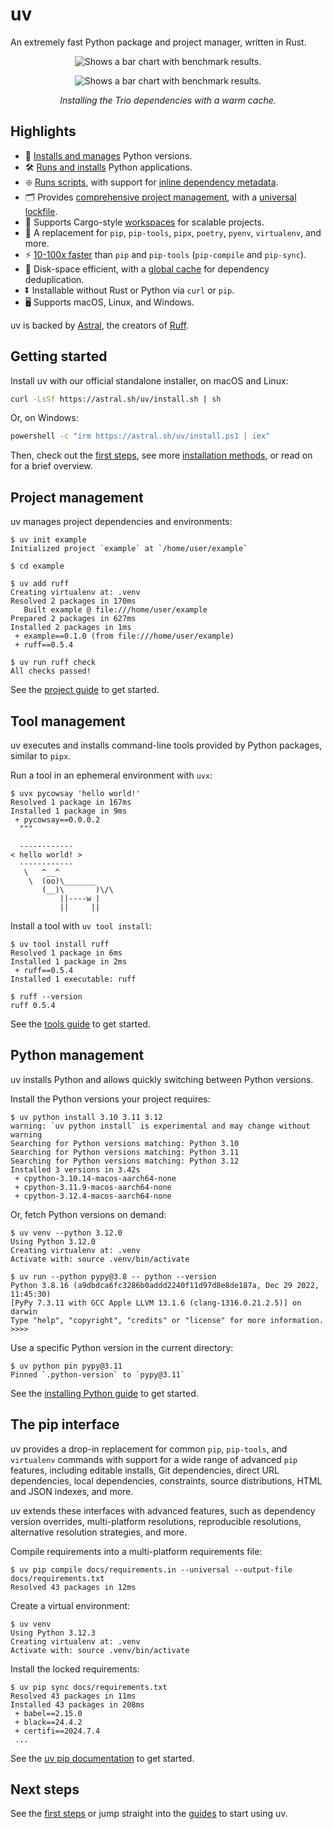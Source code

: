 # uv

An extremely fast Python package and project manager, written in Rust.

<p align="center">
  <img alt="Shows a bar chart with benchmark results." src="https://github.com/astral-sh/uv/assets/1309177/629e59c0-9c6e-4013-9ad4-adb2bcf5080d#only-light">
</p>

<p align="center">
  <img alt="Shows a bar chart with benchmark results." src="https://github.com/astral-sh/uv/assets/1309177/03aa9163-1c79-4a87-a31d-7a9311ed9310#only-dark">
</p>

<p align="center">
  <i>Installing the Trio dependencies with a warm cache.</i>
</p>

## Highlights

- 🐍 [Installs and manages](./guides/install-python.md) Python versions.
- 🛠️ [Runs and installs](./guides/tools.md) Python applications.
- ❇️ [Runs scripts](./guides/scripts.md), with support for
  [inline dependency metadata](./guides/scripts.md#declaring-script-dependencies).
- 🗂️ Provides [comprehensive project management](./guides/projects.md), with a
  [universal lockfile](./concepts/projects.md#lockfile).
- 🏢 Supports Cargo-style [workspaces](./concepts/workspaces.md) for scalable projects.
- 🚀 A replacement for `pip`, `pip-tools`, `pipx`, `poetry`, `pyenv`, `virtualenv`, and more.
- ⚡️ [10-100x faster](https://github.com/astral-sh/uv/blob/main/BENCHMARKS.md) than `pip` and
  `pip-tools` (`pip-compile` and `pip-sync`).
- 💾 Disk-space efficient, with a [global cache](./concepts/cache.md) for dependency deduplication.
- ⏬ Installable without Rust or Python via `curl` or `pip`.
- 🖥️ Supports macOS, Linux, and Windows.

uv is backed by [Astral](https://astral.sh), the creators of
[Ruff](https://github.com/astral-sh/ruff).

## Getting started

Install uv with our official standalone installer, on macOS and Linux:

```bash
curl -LsSf https://astral.sh/uv/install.sh | sh
```

Or, on Windows:

```bash
powershell -c "irm https://astral.sh/uv/install.ps1 | iex"
```

Then, check out the [first steps](./first-steps.md), see more
[installation methods](./installation.md), or read on for a brief overview.

## Project management

uv manages project dependencies and environments:

```console
$ uv init example
Initialized project `example` at `/home/user/example`

$ cd example

$ uv add ruff
Creating virtualenv at: .venv
Resolved 2 packages in 170ms
   Built example @ file:///home/user/example
Prepared 2 packages in 627ms
Installed 2 packages in 1ms
 + example==0.1.0 (from file:///home/user/example)
 + ruff==0.5.4

$ uv run ruff check
All checks passed!
```

See the [project guide](./guides/projects.md) to get started.

## Tool management

uv executes and installs command-line tools provided by Python packages, similar to `pipx`.

Run a tool in an ephemeral environment with `uvx`:

```console
$ uvx pycowsay 'hello world!'
Resolved 1 package in 167ms
Installed 1 package in 9ms
 + pycowsay==0.0.0.2
  """

  ------------
< hello world! >
  ------------
   \   ^__^
    \  (oo)\_______
       (__)\       )\/\
           ||----w |
           ||     ||
```

Install a tool with `uv tool install`:

```console
$ uv tool install ruff
Resolved 1 package in 6ms
Installed 1 package in 2ms
 + ruff==0.5.4
Installed 1 executable: ruff

$ ruff --version
ruff 0.5.4
```

See the [tools guide](./guides/tools.md) to get started.

## Python management

uv installs Python and allows quickly switching between Python versions.

Install the Python versions your project requires:

```console
$ uv python install 3.10 3.11 3.12
warning: `uv python install` is experimental and may change without warning
Searching for Python versions matching: Python 3.10
Searching for Python versions matching: Python 3.11
Searching for Python versions matching: Python 3.12
Installed 3 versions in 3.42s
 + cpython-3.10.14-macos-aarch64-none
 + cpython-3.11.9-macos-aarch64-none
 + cpython-3.12.4-macos-aarch64-none
```

Or, fetch Python versions on demand:

```console
$ uv venv --python 3.12.0
Using Python 3.12.0
Creating virtualenv at: .venv
Activate with: source .venv/bin/activate

$ uv run --python pypy@3.8 -- python --version
Python 3.8.16 (a9dbdca6fc3286b0addd2240f11d97d8e8de187a, Dec 29 2022, 11:45:30)
[PyPy 7.3.11 with GCC Apple LLVM 13.1.6 (clang-1316.0.21.2.5)] on darwin
Type "help", "copyright", "credits" or "license" for more information.
>>>>
```

Use a specific Python version in the current directory:

```
$ uv python pin pypy@3.11
Pinned `.python-version` to `pypy@3.11`
```

See the [installing Python guide](./guides/install-python.md) to get started.

## The pip interface

uv provides a drop-in replacement for common `pip`, `pip-tools`, and `virtualenv` commands with
support for a wide range of advanced `pip` features, including editable installs, Git dependencies,
direct URL dependencies, local dependencies, constraints, source distributions, HTML and JSON
indexes, and more.

uv extends these interfaces with advanced features, such as dependency version overrides,
multi-platform resolutions, reproducible resolutions, alternative resolution strategies, and more.

Compile requirements into a multi-platform requirements file:

```console
$ uv pip compile docs/requirements.in --universal --output-file docs/requirements.txt
Resolved 43 packages in 12ms
```

Create a virtual environment:

```console
$ uv venv
Using Python 3.12.3
Creating virtualenv at: .venv
Activate with: source .venv/bin/activate
```

Install the locked requirements:

```console
$ uv pip sync docs/requirements.txt
Resolved 43 packages in 11ms
Installed 43 packages in 208ms
 + babel==2.15.0
 + black==24.4.2
 + certifi==2024.7.4
 ...
```

See the [uv pip documentation](./pip/index.md) to get started.

## Next steps

See the [first steps](./first-steps.md) or jump straight into the [guides](./guides/index.md) to
start using uv.
